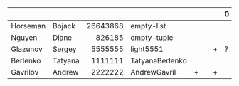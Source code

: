 |          |         |          |                 |    |    |    | 0   | 1   | 2   | 3   | 4   |
|:---------|:--------|---------:|:----------------|:---|:---|:---|:----|:----|:----|:----|:----|
| Horseman | Bojack  | 26643868 | empty-list      |    |    |    |     |     |     |     |     |
| Nguyen   | Diane   |   826185 | empty-tuple     |    |    |    |     |     |     |     |     |
| Glazunov | Sergey  |  5555555 | light5551       |    |    | +  | ?   |     |     |     |     |
| Berlenko | Tatyana |  1111111 | TatyanaBerlenko |    |    |    |     |     |     |     |     |
| Gavrilov | Andrew  |  2222222 | AndrewGavril    | +  |    | +  |     |     |     |     |     |